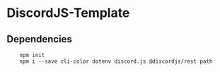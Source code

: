 # DiscordJS-Template

## Dependencies

```shell
    npm init
    npm i --save cli-color dotenv discord.js @discordjs/rest path
```
